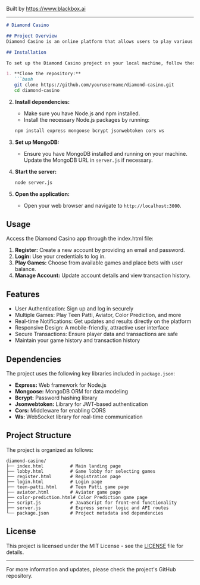 
Built by https://www.blackbox.ai

---

```markdown
# Diamond Casino

## Project Overview
Diamond Casino is an online platform that allows users to play various casino games including Teen Patti, Aviator, and Color Prediction. The application offers a user-friendly interface utilizing Tailwind CSS for styling and provides a secure environment for transactions. Players can login, register, and manage their accounts while experiencing thrilling real-time gaming.

## Installation

To set up the Diamond Casino project on your local machine, follow these steps:

1. **Clone the repository:**
   ```bash
   git clone https://github.com/yourusername/diamond-casino.git
   cd diamond-casino
   ```

2. **Install dependencies:**
   - Make sure you have Node.js and npm installed.
   - Install the necessary Node.js packages by running:
   ```bash
   npm install express mongoose bcrypt jsonwebtoken cors ws
   ```

3. **Set up MongoDB:**
   - Ensure you have MongoDB installed and running on your machine. Update the MongoDB URL in `server.js` if necessary.

4. **Start the server:**
   ```bash
   node server.js
   ```

5. **Open the application:**
   - Open your web browser and navigate to `http://localhost:3000`.

## Usage

Access the Diamond Casino app through the index.html file:
1. **Register:** Create a new account by providing an email and password.
2. **Login:** Use your credentials to log in.
3. **Play Games:** Choose from available games and place bets with user balance.
4. **Manage Account:** Update account details and view transaction history.

## Features
- User Authentication: Sign up and log in securely
- Multiple Games: Play Teen Patti, Aviator, Color Prediction, and more
- Real-time Notifications: Get updates and results directly on the platform
- Responsive Design: A mobile-friendly, attractive user interface
- Secure Transactions: Ensure player data and transactions are safe
- Maintain your game history and transaction history

## Dependencies
The project uses the following key libraries included in `package.json`:
- **Express:** Web framework for Node.js
- **Mongoose:** MongoDB ORM for data modeling
- **Bcrypt:** Password hashing library
- **Jsonwebtoken:** Library for JWT-based authentication
- **Cors:** Middleware for enabling CORS
- **Ws:** WebSocket library for real-time communication

## Project Structure
The project is organized as follows:

```
diamond-casino/
├── index.html          # Main landing page
├── lobby.html          # Game lobby for selecting games
├── register.html       # Registration page
├── login.html          # Login page
├── teen-patti.html     # Teen Patti game page
├── aviator.html        # Aviator game page
├── color-prediction.html# Color Prediction game page
├── script.js           # JavaScript for front-end functionality
├── server.js           # Express server logic and API routes
└── package.json        # Project metadata and dependencies
```

## License
This project is licensed under the MIT License - see the [LICENSE](LICENSE) file for details.

---

For more information and updates, please check the project's GitHub repository.
```